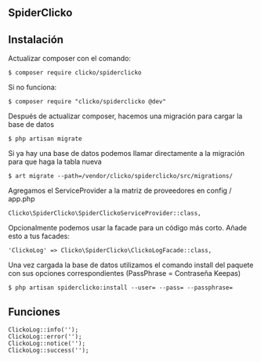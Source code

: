 ## SpiderClicko

## Instalación

Actualizar composer con el comando:

    $ composer require clicko/spiderclicko
    
Si no funciona:

    $ composer require "clicko/spiderclicko @dev"

Después de actualizar composer, hacemos una migración para cargar la base de datos

    $ php artisan migrate
    
Si ya hay una base de datos podemos llamar directamente a la migración para que haga la tabla nueva
    
    $ art migrate --path=/vendor/clicko/spiderclicko/src/migrations/
    
Agregamos el ServiceProvider a la matriz de proveedores en config / app.php

    Clicko\SpiderClicko\SpiderClickoServiceProvider::class,

Opcionalmente podemos usar la facade para un código más corto. Añade esto a tus facades:

    'ClickoLog' => Clicko\SpiderClicko\ClickoLogFacade::class,
    
Una vez cargada la base de datos utilizamos el comando install del paquete con sus opciones correspondientes (PassPhrase = Contraseña Keepas)

    $ php artisan spiderclicko:install --user= --pass= --passphrase=
    
    
## Funciones

    ClickoLog::info('');
    ClickoLog::error('');
    ClickoLog::notice('');
    ClickoLog::success('');    

